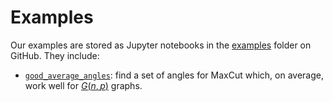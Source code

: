 # Examples

Our examples are stored as Jupyter notebooks in the [examples](https://github.com/lanl/JuliQAOA/tree/master/examples) folder on GitHub. They include:

- [`good_average_angles`](https://github.com/lanl/JuliQAOA/tree/master/examples/good_average_angles.ipynb): 
    find a set of angles for MaxCut which, on average, work well for [$G(n,p)$](https://en.wikipedia.org/wiki/Erdős–Rényi_model) graphs.